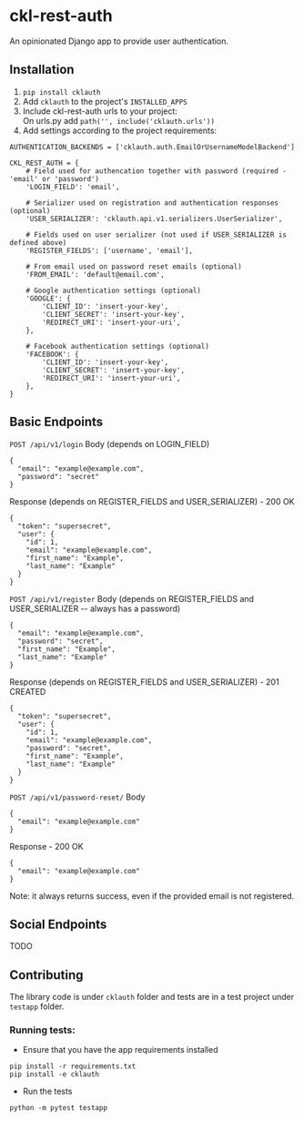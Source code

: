 # ckl-rest-auth
An opinionated Django app to provide user authentication.

## Installation

1. `pip install cklauth`
1. Add `cklauth` to the project's `INSTALLED_APPS`
1. Include ckl-rest-auth urls to your project:  
   On urls.py add `path('', include('cklauth.urls'))`
1. Add settings according to the project requirements:
```
AUTHENTICATION_BACKENDS = ['cklauth.auth.EmailOrUsernameModelBackend']

CKL_REST_AUTH = {
    # Field used for authencation together with password (required - 'email' or 'password')
    'LOGIN_FIELD': 'email',

    # Serializer used on registration and authentication responses (optional)
    'USER_SERIALIZER': 'cklauth.api.v1.serializers.UserSerializer',

    # Fields used on user serializer (not used if USER_SERIALIZER is defined above)
    'REGISTER_FIELDS': ['username', 'email'],

    # From email used on password reset emails (optional)
    'FROM_EMAIL': 'default@email.com',

    # Google authentication settings (optional)
    'GOOGLE': {
        'CLIENT_ID': 'insert-your-key',
        'CLIENT_SECRET': 'insert-your-key',
        'REDIRECT_URI': 'insert-your-uri',
    },

    # Facebook authentication settings (optional)
    'FACEBOOK': {
        'CLIENT_ID': 'insert-your-key',
        'CLIENT_SECRET': 'insert-your-key',
        'REDIRECT_URI': 'insert-your-uri',
    },
}
```

## Basic Endpoints

`POST /api/v1/login`
Body (depends on LOGIN_FIELD)
```
{
  "email": "example@example.com",
  "password": "secret"
}
```
Response (depends on REGISTER_FIELDS and USER_SERIALIZER) - 200 OK
```
{
  "token": "supersecret",
  "user": {
    "id": 1,
    "email": "example@example.com",
    "first_name": "Example",
    "last_name": "Example"
  }
}
```

`POST /api/v1/register`
Body (depends on REGISTER_FIELDS and USER_SERIALIZER -- always has a password)
```
{
  "email": "example@example.com",
  "password": "secret",
  "first_name": "Example",
  "last_name": "Example"
}
```
Response (depends on REGISTER_FIELDS and USER_SERIALIZER) - 201 CREATED
```
{
  "token": "supersecret",
  "user": {
    "id": 1,
    "email": "example@example.com",
    "password": "secret",
    "first_name": "Example",
    "last_name": "Example"
  }
}
```

`POST /api/v1/password-reset/`
Body
```
{
  "email": "example@example.com"
}
```
Response - 200 OK
```
{
  "email": "example@example.com"
}
```
Note: it always returns success, even if the provided email is not registered.


## Social Endpoints

TODO

## Contributing

The library code is under `cklauth` folder and tests are in a test project under `testapp`
folder.

### Running tests:

* Ensure that you have the app requirements installed
```
pip install -r requirements.txt
pip install -e cklauth
```

* Run the tests
```
python -m pytest testapp
```

